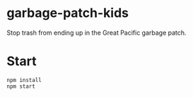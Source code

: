 # garbage-patch-kids
Stop trash from ending up in the Great Pacific garbage patch.


# Start


```
npm install
npm start
```
